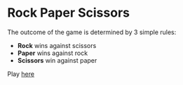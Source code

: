 # Rock Paper Scissors

The outcome of the game is determined by 3 simple rules:

- **Rock** wins against scissors
- **Paper** wins against rock
- **Scissors** win against paper

Play [here](https://arampetrosyann.github.io/rock-paper-scissors)
